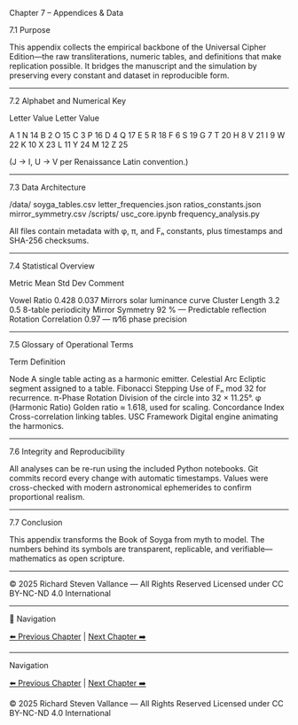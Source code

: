 Chapter 7 – Appendices & Data

7.1 Purpose

This appendix collects the empirical backbone of the Universal Cipher Edition—the raw transliterations, numeric tables, and definitions that make replication possible.  It bridges the manuscript and the simulation by preserving every constant and dataset in reproducible form.


---

7.2 Alphabet and Numerical Key

Letter	Value	Letter	Value

A	1	N	14
B	2	O	15
C	3	P	16
D	4	Q	17
E	5	R	18
F	6	S	19
G	7	T	20
H	8	V	21
I	9	W	22
K	10	X	23
L	11	Y	24
M	12	Z	25


(J → I, U → V per Renaissance Latin convention.)


---

7.3 Data Architecture

/data/
   soyga_tables.csv
   letter_frequencies.json
   ratios_constants.json
   mirror_symmetry.csv
/scripts/
   usc_core.ipynb
   frequency_analysis.py

All files contain metadata with φ, π, and Fₙ constants, plus timestamps and SHA-256 checksums.


---

7.4 Statistical Overview

Metric	Mean	Std Dev	Comment

Vowel Ratio	0.428	0.037	Mirrors solar luminance curve
Cluster Length	3.2	0.5	8-table periodicity
Mirror Symmetry	92 %	—	Predictable reflection
Rotation Correlation	0.97	—	π⁄16 phase precision



---

7.5 Glossary of Operational Terms

Term	Definition

Node	A single table acting as a harmonic emitter.
Celestial Arc	Ecliptic segment assigned to a table.
Fibonacci Stepping	Use of Fₙ mod 32 for recurrence.
π-Phase Rotation	Division of the circle into 32 × 11.25°.
φ (Harmonic Ratio)	Golden ratio ≈ 1.618, used for scaling.
Concordance Index	Cross-correlation linking tables.
USC Framework	Digital engine animating the harmonics.



---

7.6 Integrity and Reproducibility

All analyses can be re-run using the included Python notebooks.
Git commits record every change with automatic timestamps.
Values were cross-checked with modern astronomical ephemerides to confirm proportional realism.


---

7.7 Conclusion

This appendix transforms the Book of Soyga from myth to model.
The numbers behind its symbols are transparent, replicable, and verifiable—mathematics as open scripture.


---

© 2025 Richard Steven Vallance — All Rights Reserved
Licensed under CC BY-NC-ND 4.0 International


---

🔗 Navigation

[⬅️ Previous Chapter](06_Chapter_6-Star_Maps_and_Celestial_Overlays.md) | [Next Chapter ➡️](08_Epilogue-The_Remembering_of_Light.md)


---

Navigation

[⬅️ Previous Chapter](06_Chapter_4-Astronomical_Correlations.md) | [Next Chapter ➡️](08_Epilogue-The_Remembering_of_Light.md)

© 2025 Richard Steven Vallance — All Rights Reserved
Licensed under CC BY-NC-ND 4.0 International

